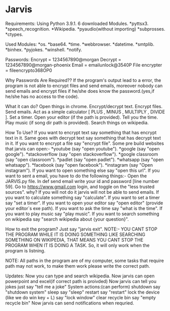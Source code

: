 # Jarvis
Requirements:
    Using Python 3.9.1.
    6 downloaded Modules.
    *pyttsx3.
    *speech_recognition.
    *Wikipedia.
    *pyaudio(without importing)
    *subprosses.
    *ctypes.

Used Modules:
    *os.
    *base64.
    *time.
    *webbrowser.
    *datetime.
    *smtplib.
    *binhex.
    *pyjokes.
    *winshell.
    *notify.
    
Passwords:
    Encrypt = 1234567890@morgan
    Decrypt = 1234567890@morgan-phoenix
    Email = emailunlock@3540P
    File encrypter = fileencrypto368OP0

Why Passwords Are Required??
    If the program's output lead to a error, the program is not able to encrypt files and send emails,
    moreover nobody can send emails and encrypt files if he/she does know the password.(yes,if he/she has no access to the code).

What it can do?
    Open things in chrome.
    Encrypt/decrypt text.
    Encrypt files.
    Send emails.
    Act as a simple calculator [ PLUS , MINUS , MULTIPLY , DIVIDE ]. 
    Set a timer.
    Open your editor (if the path is provided).
    Tell you the time.
    Play music (if song dir path is provided).
    Search things on wikipedia.

How To Use?
    If you want to encrypt text say something that has encrypt text in it.
    Same goes with decrypt text say something that has decrypt text in it.
    If you want to encrypt a file say "encrypt file".
    Some pre build websites that jarvis can open:-
        *youtube (say "open youtube").
        *google (say "open google").
        *stackoverflow (say "open stackoverflow").
        *google classroom (say "open classroom").
        *padlet (say "open padlet").
        *whatsapp (say "open whatsapp").
        *facebook (say "open facebook").
        *instagram (say "Open instagram").
    If you want to open something else say "open this url".
    If you want to sent a email, you have to do the following things:-
        Open the JARVIS.py file.
        In def send email write your id and password [line number 59].
        Go to https://www.gmail.com login, and toggle on the "less trusted sources".
            why?
                If you will not do it jarvis will not be able to send emails.
    If you want to calculate something say "calculate".
    If you want to set a timer say "set a timer".
    If you want to open your editor say "open editor" (provide your editor`s exe path).
    If you want to ask the time say "what is the time".
    If you want to play music say "play music".
    If you want to search something on wikipedia say "search wikipedia about {your question}".
   
How to exit the program?
    Just say "jarvis exit".
    NOTE:- YOU CANT STOP THE PROGRAM WHILE IT IS DOING SOMETHING LIKE SEARCHING SOMETHING ON WIKIPEDIA,
    THAT MEANS YOU CANT STOP THE PROGRAM WHEN IT IS DOING A TASK.
    So, it will only work when the program is listning.

NOTE: All paths in the program are of my computer, some tasks that require path may not work, to make them work please write the correct path.

Updates:
    Now you can type and search wikipedia.
    Now jarvis can open powerpoint and excel(if correct path is proivded)
    Now jarvis can tell you jokes just say "tell me a joke"
    System actions:(can perform)
        shutdown say "shutdown system"
        sleep say "sleep"
        restart say "restart"
        lock the device (like we do win key + L) say "lock window"
        clear recycle bin say "empty recycle bin"
    Now jarvis can send notifications when requried.